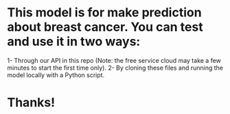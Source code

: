 # This model is for make prediction about breast cancer. You can test and use it in two ways:
1- Through our API in this repo (Note: the free service cloud may take a few minutes to start the first time only).
2- By cloning these files and running the model locally with a Python script.

# Thanks!
